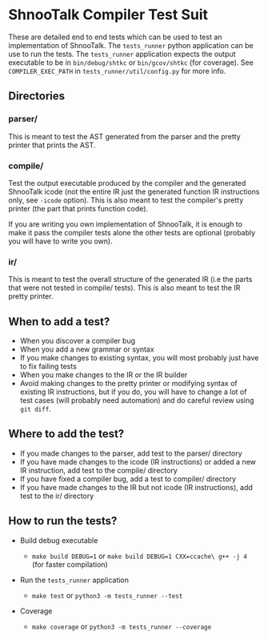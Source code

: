 # ShnooTalk Compiler Test Suit

These are detailed end to end tests which can be used to test an implementation of ShnooTalk. The `tests_runner` python application can be use 
to run the tests. The `tests_runner` application expects the output executable to be in `bin/debug/shtkc` or `bin/gcov/shtkc` (for coverage). 
See `COMPILER_EXEC_PATH` in `tests_runner/util/config.py` for more info.

## Directories

### parser/

This is meant to test the AST generated from the parser and the pretty printer that prints the AST.

### compile/

Test the output executable produced by the compiler and the generated ShnooTalk icode (not the entire IR just the generated function IR instructions only, see `-icode` option).
This is also meant to test the compiler's pretty printer (the part that prints function code).

If you are writing you own implementation of ShnooTalk, it is enough to make it pass the compiler tests alone the other tests are optional (probably you will have to write you own).

### ir/

This is meant to test the overall structure of the generated IR (i.e the parts that were not tested in compile/ tests). This is also meant to test the IR 
pretty printer.

## When to add a test?

+ When you discover a compiler bug
+ When you add a new grammar or syntax
+ If you make changes to existing syntax, you will most probably just have to fix failing tests
+ When you make changes to the IR or the IR builder
+ Avoid making changes to the pretty printer or modifying syntax of existing IR 
  instructions, but if you do, you will have to change a lot of test cases (will probably need automation)
  and do careful review using `git diff`.

## Where to add the test?

+ If you made changes to the parser, add test to the parser/ directory
+ If you have made changes to the icode (IR instructions) or added a new IR instruction, add test to the compile/ directory
+ If you have fixed a compiler bug, add a test to compiler/ directory
+ If you have made changes to the IR but not icode (IR instructions), add test to the ir/ directory

## How to run the tests?

+ Build debug executable
    + `make build DEBUG=1` or `make build DEBUG=1 CXX=ccache\ g++ -j 4` (for faster compilation)

+ Run the `tests_runner` application
    + `make test` or `python3 -m tests_runner --test`

+ Coverage
    + `make coverage` or `python3 -m tests_runner --coverage`
